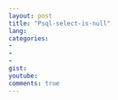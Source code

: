 ```yaml
---
layout: post
title: "Psql-select-is-null"
lang: 
categories:
- 
- 
- 
gist: 
youtube: 
comments: true
---
```


